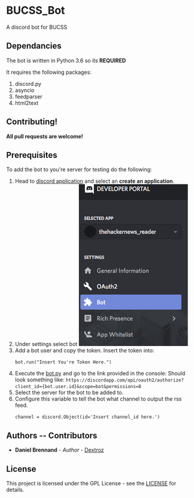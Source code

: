 # BUCSS_Bot
A discord bot for BUCSS

## Dependancies
The bot is written in Python 3.6 so its **REQUIRED**

It requires the following packages:

1. discord.py
2. asyncio
3. feedparser
4. html2text

## Contributing!
**All pull requests are welcome!**

## Prerequisites

To add the bot to you're server for testing do the following:

1. Head to [discord application](https://discordapp.com/developers/applications/) and select an **create an application**.
2. Under settings select bot ![bot.png](bot.png)
3. Add a bot user and copy the token. Insert the token into:
    ```
    bot.run("Insert You're Token Here.")
    ```
4. Execute the [bot.py](bot.py) and go to the link provided in the console:
    Should look something like: `https://discordapp.com/api/oauth2/authorize?client_id={bot.user.id}&scope=bot&permissions=8`
5. Select the server for the bot to be added to.
6. Configure this variable to tell the bot what channel to output the rss feed.
    ```
    channel = discord.Object(id='Insert channel_id here.')
    ```

## Authors -- Contributors

* **Daniel Brennand** - *Author* - [Dextroz](https://github.com/Dextroz)

## License

This project is licensed under the GPL License - see the [LICENSE](LICENSE) for details.